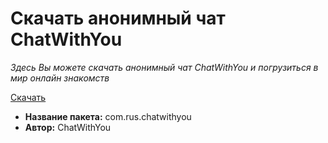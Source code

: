 # Скачать анонимный чат ChatWithYou

*Здесь Вы можете скачать анонимный чат ChatWithYou и погрузиться в мир онлайн знакомств*

[Скачать](https://raw.githubusercontent.com/devvision-git/skachat-anonimnyj-chat/main/chatwithyou.apk)

* **Название пакета:** com.rus.chatwithyou
* **Автор:** ChatWithYou
